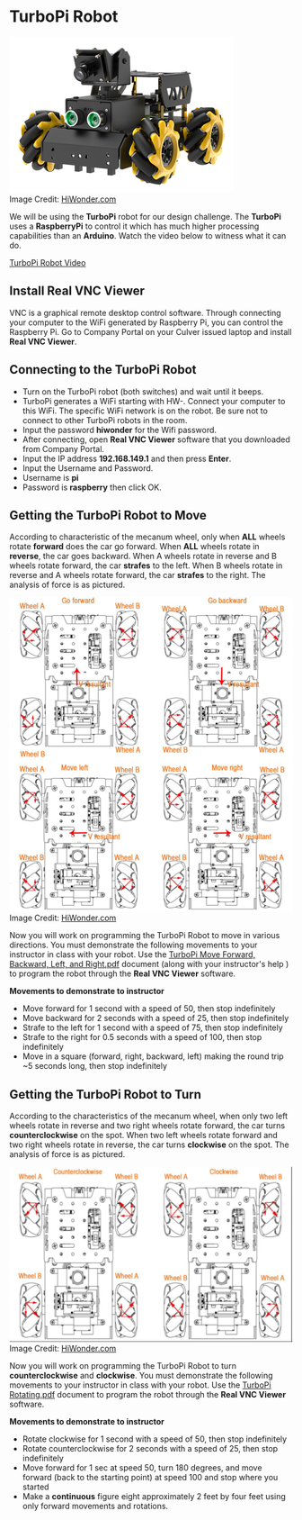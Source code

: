 # TurboPi Robot

![](../TurboPi.png) <br>Image Credit: [HiWonder.com](https://www.hiwonder.com/products/turbopi?variant=40112905388119)

We will be using the **TurboPi** robot for our design challenge. The **TurboPi** uses a **RaspberryPi** to control it which has much higher processing capabilities than an **Arduino**. Watch the video below to witness what it can do. 

[TurboPi Robot Video](https://www.youtube.com/watch?v=an129hkrHlg) 


## Install Real VNC Viewer

VNC is a graphical remote desktop control software. Through connecting your
computer to the WiFi generated by Raspberry Pi, you can control the Raspberry Pi. Go to Company Portal on your Culver issued laptop and install **Real VNC Viewer**. 

## Connecting to the TurboPi Robot

* Turn on the TurboPi robot (both switches) and wait until it beeps.
* TurboPi generates a WiFi starting with HW-. Connect your computer to this WiFi. The specific WiFi network is on the robot. Be sure not to connect to other TurboPi robots in the room. 
* Input the password **hiwonder** for the Wifi password. 
* After connecting, open **Real VNC Viewer** software that you downloaded from Company Portal. 
* Input the IP address **192.168.149.1** and then press **Enter**.
* Input the Username and Password.
* Username is **pi**
* Password is **raspberry** then click OK.

## Getting the TurboPi Robot to Move

According to characteristic of the mecanum wheel, only when **ALL** wheels rotate
**forward** does the car go forward. When **ALL** wheels rotate in **reverse**, the car goes
backward. When A wheels rotate in reverse and B wheels rotate forward, the car **strafes**
to the left. When B wheels rotate in reverse and A wheels rotate forward, the car
**strafes** to the right. The analysis of force is as pictured.

![](../MecanumForwardBackSlide.png) <br>Image Credit: [HiWonder.com](https://www.hiwonder.com.cn/store/learn/117.html)

Now you will work on programming the TurboPi Robot to move in various directions. 
You must demonstrate the following movements to your instructor in class with your robot. Use the [TurboPi Move Forward, Backward, Left, and Right.pdf](https://drive.google.com/file/d/1tCgWk_yjmzWOclA-Nno3G_lW1cvJ29Ni/view?usp=drive_link) document (along with your instructor's help ) to program the robot through the **Real VNC Viewer** software. 

**Movements to demonstrate to instructor**
* Move forward for 1 second with a speed of 50, then stop indefinitely
* Move backward for 2 seconds with a speed of 25, then stop indefinitely
* Strafe to the left for 1 second with a speed of 75, then stop indefinitely
* Strafe to the right for 0.5 seconds with a speed of 100, then stop indefinitely
* Move in a square (forward, right, backward, left) making the round trip ~5 seconds long, then stop indefinitely

## Getting the TurboPi Robot to Turn

According to the characteristics of the mecanum wheel, when only two left wheels
rotate in reverse and two right wheels rotate forward, the car turns
**counterclockwise** on the spot. When two left wheels rotate forward and two
right wheels rotate in reverse, the car turns **clockwise** on the spot. The analysis of
force is as pictured.

![](../MecanumTurn.png) <br>Image Credit: [HiWonder.com](https://www.hiwonder.com.cn/store/learn/117.html)

Now you will work on programming the TurboPi Robot to turn **counterclockwise** and **clockwise**. 
You must demonstrate the following movements to your instructor in class with your robot. Use the [TurboPi Rotating.pdf](https://drive.google.com/file/d/1CbrnBQZT-vjS1WbPN6FqY1I4YLGYoaZE/view?usp=drive_link) document to program the robot through the **Real VNC Viewer** software. 

**Movements to demonstrate to instructor**
* Rotate clockwise for 1 second with a speed of 50, then stop indefinitely
* Rotate counterclockwise for 2 seconds with a speed of 25, then stop indefinitely
* Move forward for 1 sec at speed 50, turn 180 degrees, and move forward (back to the starting point) at speed 100 and stop where you started
* Make a **continuous** figure eight approximately 2 feet by four feet using only forward movements and rotations.
